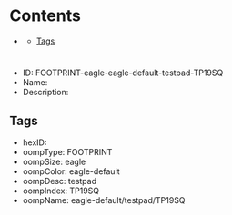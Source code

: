 



Contents
========

* [](#)
	* [Tags](#tags)

# 

- ID: FOOTPRINT-eagle-eagle-default-testpad-TP19SQ
- Name: 
- Description: 

## Tags

- hexID: 
- oompType: FOOTPRINT
- oompSize: eagle
- oompColor: eagle-default
- oompDesc: testpad
- oompIndex: TP19SQ
- oompName: eagle-default/testpad/TP19SQ
